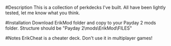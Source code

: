 #Description
This is a collection of perkdecks I've built.  All have been lightly tested, let me know what you think.

#Installation
Download ErikMod folder and copy to your Payday 2 mods folder.  Structure should be "Payday 2\mods\ErikMod\FILES"

#Notes
ErikCheat is a cheater deck.  Don't use it in multiplayer games!